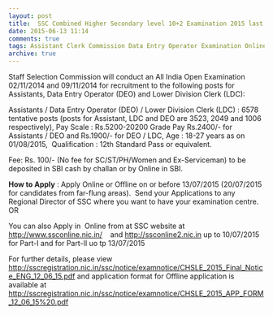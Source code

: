 ```yaml
---
layout: post
title:  SSC Combined Higher Secondary level 10+2 Examination 2015 last date 13th July-2015
date: 2015-06-13 11:14
comments: true
tags: Assistant Clerk Commission Data Entry Operator Examination Online SSC
archive: true
---
```

Staff Selection Commission will conduct an All India Open Examination 02/11/2014 and 09/11/2014 for recruitment to the following posts for Assistants, Data Entry Operator (DEO) and Lower Division Clerk (LDC): 



Assistants / Data Entry Operator (DEO) / Lower Division Clerk (LDC) : 6578 tentative posts (posts for Assistant, LDC and DEO are 3523, 2049 and 1006 respectively), Pay Scale : Rs.5200-20200 Grade Pay Rs.2400/- for Assistants / DEO and Rs.1900/- for DEO / LDC, Age : 18-27 years as on 01/08/2015,  Qualification : 12th Standard Pass or equivalent. 


Fee: Rs. 100/- (No fee for SC/ST/PH/Women and Ex-Serviceman) to be deposited in SBI cash by challan or by Online in SBI.

**How to Apply** : Apply Online or Offline on or before 13/07/2015 (20/07/2015 for candidates from far-flung areas).  Send your Applications to any Regional Director of SSC where you want to have your examination centre.  OR

You can also Apply in  Online from at SSC website at <http://www.ssconline.nic.in/>    and <http://ssconline2.nic.in> up to 10/07/2015  for Part-I and for Part-II uo tp 13/07/2015 

For further details, please view <http://sscregistration.nic.in/ssc/notice/examnotice/CHSLE_2015_Final_Notice_ENG_12_06_15.pdf> and application format for Offline application is available at <http://sscregistration.nic.in/ssc/notice/examnotice/CHSLE_2015_APP_FORM_12_06_15%20.pdf> 





